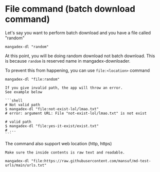 # File command (batch download command)

Let's say you want to perform batch download and you have a file called "random"

```shell
mangadex-dl "random"
```

At this point, you will be doing random download not batch download. 
This is because `random` is reserved name in mangadex-downloader.

To prevent this from happening, you can use `file:<location>` command

```shell
mangadex-dl "file:random"
```

````{warning}
If you give invalid path, the app will throw an error.
See example below

```shell
# Not valid path
$ mangadex-dl "file:not-exist-lol/lmao.txt"
# error: argument URL: File "not-exist-lol/lmao.txt" is not exist

# valid path
$ mangadex-dl "file:yes-it-exist/exist.txt"
# ...
```
````

The command also support web location (http, https)

```{warning}
Make sure the inside contents is raw text and readable.
```

```shell
mangadex-dl "file:https://raw.githubusercontent.com/mansuf/md-test-urls/main/urls.txt"
```

